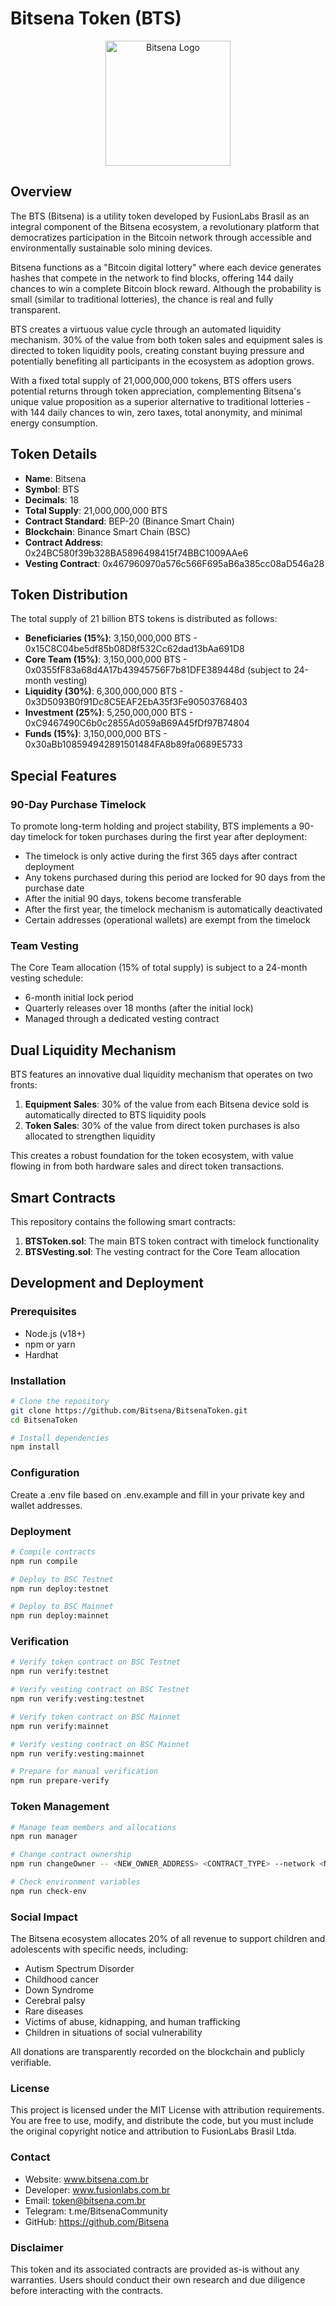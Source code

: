 # Bitsena Token (BTS)

<p align="center">
  <img src="https://bitsena.com.br/assets/logo_github.png" alt="Bitsena Logo" width="200"/>
</p>

## Overview

The BTS (Bitsena) is a utility token developed by FusionLabs Brasil as an integral component of the Bitsena ecosystem, a revolutionary platform that democratizes participation in the Bitcoin network through accessible and environmentally sustainable solo mining devices.

Bitsena functions as a "Bitcoin digital lottery" where each device generates hashes that compete in the network to find blocks, offering 144 daily chances to win a complete Bitcoin block reward. Although the probability is small (similar to traditional lotteries), the chance is real and fully transparent.

BTS creates a virtuous value cycle through an automated liquidity mechanism. 30% of the value from both token sales and equipment sales is directed to token liquidity pools, creating constant buying pressure and potentially benefiting all participants in the ecosystem as adoption grows.

With a fixed total supply of 21,000,000,000 tokens, BTS offers users potential returns through token appreciation, complementing Bitsena's unique value proposition as a superior alternative to traditional lotteries - with 144 daily chances to win, zero taxes, total anonymity, and minimal energy consumption.

## Token Details

- **Name**: Bitsena
- **Symbol**: BTS
- **Decimals**: 18
- **Total Supply**: 21,000,000,000 BTS
- **Contract Standard**: BEP-20 (Binance Smart Chain)
- **Blockchain**: Binance Smart Chain (BSC)
- **Contract Address**: 0x24BC580f39b328BA5896498415f74BBC1009AAe6
- **Vesting Contract**: 0x467960970a576c566F695aB6a385cc08aD546a28

## Token Distribution

The total supply of 21 billion BTS tokens is distributed as follows:

- **Beneficiaries (15%)**: 3,150,000,000 BTS - 0x15C8C04be5df85b08D8f532Cc62dad13bAa691D8
- **Core Team (15%)**: 3,150,000,000 BTS - 0x0355fF83a68d4A17b43945756F7b81DFE389448d (subject to 24-month vesting)
- **Liquidity (30%)**: 6,300,000,000 BTS - 0x3D5093B0f91Dc8C5EAF2EbA35f3Fe90503768403
- **Investment (25%)**: 5,250,000,000 BTS - 0xC9467490C6b0c2855Ad059aB69A45fDf97B74804
- **Funds (15%)**: 3,150,000,000 BTS - 0x30aBb108594942891501484FA8b89fa0689E5733

## Special Features

### 90-Day Purchase Timelock

To promote long-term holding and project stability, BTS implements a 90-day timelock for token purchases during the first year after deployment:

- The timelock is only active during the first 365 days after contract deployment
- Any tokens purchased during this period are locked for 90 days from the purchase date
- After the initial 90 days, tokens become transferable
- After the first year, the timelock mechanism is automatically deactivated
- Certain addresses (operational wallets) are exempt from the timelock

### Team Vesting

The Core Team allocation (15% of total supply) is subject to a 24-month vesting schedule:

- 6-month initial lock period
- Quarterly releases over 18 months (after the initial lock)
- Managed through a dedicated vesting contract

## Dual Liquidity Mechanism

BTS features an innovative dual liquidity mechanism that operates on two fronts:

1. **Equipment Sales**: 30% of the value from each Bitsena device sold is automatically directed to BTS liquidity pools
2. **Token Sales**: 30% of the value from direct token purchases is also allocated to strengthen liquidity

This creates a robust foundation for the token ecosystem, with value flowing in from both hardware sales and direct token transactions.

## Smart Contracts

This repository contains the following smart contracts:

1. **BTSToken.sol**: The main BTS token contract with timelock functionality
2. **BTSVesting.sol**: The vesting contract for the Core Team allocation

## Development and Deployment

### Prerequisites

- Node.js (v18+)
- npm or yarn
- Hardhat

### Installation

```bash
# Clone the repository
git clone https://github.com/Bitsena/BitsenaToken.git
cd BitsenaToken

# Install dependencies
npm install
```

### Configuration

Create a .env file based on .env.example and fill in your private key and wallet addresses.

### Deployment

```bash
# Compile contracts
npm run compile

# Deploy to BSC Testnet
npm run deploy:testnet

# Deploy to BSC Mainnet
npm run deploy:mainnet
```

### Verification

```bash
# Verify token contract on BSC Testnet
npm run verify:testnet

# Verify vesting contract on BSC Testnet
npm run verify:vesting:testnet

# Verify token contract on BSC Mainnet
npm run verify:mainnet

# Verify vesting contract on BSC Mainnet
npm run verify:vesting:mainnet

# Prepare for manual verification
npm run prepare-verify
```

### Token Management

```bash
# Manage team members and allocations
npm run manager

# Change contract ownership
npm run changeOwner -- <NEW_OWNER_ADDRESS> <CONTRACT_TYPE> --network <NETWORK>

# Check environment variables
npm run check-env
```

### Social Impact

The Bitsena ecosystem allocates 20% of all revenue to support children and adolescents with specific needs, including:

- Autism Spectrum Disorder
- Childhood cancer
- Down Syndrome
- Cerebral palsy
- Rare diseases
- Victims of abuse, kidnapping, and human trafficking
- Children in situations of social vulnerability

All donations are transparently recorded on the blockchain and publicly verifiable.

### License

This project is licensed under the MIT License with attribution requirements. You are free to use, modify, and distribute the code, but you must include the original copyright notice and attribution to FusionLabs Brasil Ltda.

### Contact

- Website: www.bitsena.com.br
- Developer: www.fusionlabs.com.br
- Email: token@bitsena.com.br
- Telegram: t.me/BitsenaCommunity
- GitHub: https://github.com/Bitsena

### Disclaimer

This token and its associated contracts are provided as-is without any warranties. Users should conduct their own research and due diligence before interacting with the contracts.